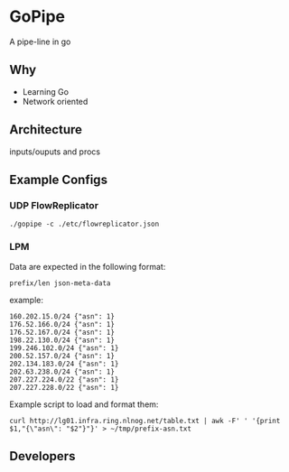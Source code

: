 # GoPipe

A pipe-line in go

## Why

- Learning Go
- Network oriented

## Architecture

inputs/ouputs and procs

## Example Configs

### UDP FlowReplicator

    ./gopipe -c ./etc/flowreplicator.json

### LPM

Data are expected in the following format:

    prefix/len json-meta-data

example:

    160.202.15.0/24 {"asn": 1}
    176.52.166.0/24 {"asn": 1}
    176.52.167.0/24 {"asn": 1}
    198.22.130.0/24 {"asn": 1}
    199.246.102.0/24 {"asn": 1}
    200.52.157.0/24 {"asn": 1}
    202.134.183.0/24 {"asn": 1}
    202.63.238.0/24 {"asn": 1}
    207.227.224.0/22 {"asn": 1}
    207.227.228.0/22 {"asn": 1}

Example script to load and format them:

    curl http://lg01.infra.ring.nlnog.net/table.txt | awk -F' ' '{print $1,"{\"asn\": "$2"}"}' > ~/tmp/prefix-asn.txt


## Developers
